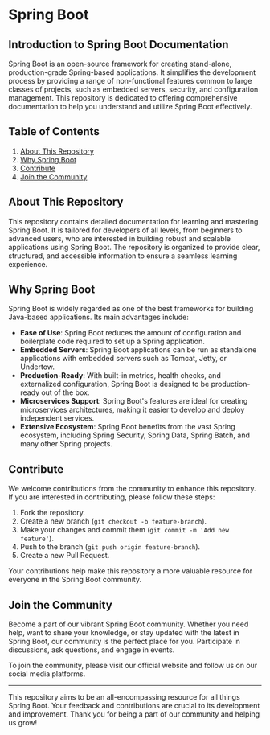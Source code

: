 # Spring Boot
## Introduction to Spring Boot Documentation
Spring Boot is an open-source framework for creating stand-alone, production-grade Spring-based applications. It simplifies the development process by providing a range of non-functional features common to large classes of projects, such as embedded servers, security, and configuration management. This repository is dedicated to offering comprehensive documentation to help you understand and utilize Spring Boot effectively.

## Table of Contents
1. [About This Repository](#about-this-repository)
2. [Why Spring Boot](#why-spring-boot)
3. [Contribute](#contribute)
4. [Join the Community](#join-the-community)


## About This Repository
This repository contains detailed documentation for learning and mastering Spring Boot. It is tailored for developers of all levels, from beginners to advanced users, who are interested in building robust and scalable applications using Spring Boot. The repository is organized to provide clear, structured, and accessible information to ensure a seamless learning experience.

## Why Spring Boot
Spring Boot is widely regarded as one of the best frameworks for building Java-based applications. Its main advantages include:
- **Ease of Use**: Spring Boot reduces the amount of configuration and boilerplate code required to set up a Spring application.
- **Embedded Servers**: Spring Boot applications can be run as standalone applications with embedded servers such as Tomcat, Jetty, or Undertow.
- **Production-Ready**: With built-in metrics, health checks, and externalized configuration, Spring Boot is designed to be production-ready out of the box.
- **Microservices Support**: Spring Boot's features are ideal for creating microservices architectures, making it easier to develop and deploy independent services.
- **Extensive Ecosystem**: Spring Boot benefits from the vast Spring ecosystem, including Spring Security, Spring Data, Spring Batch, and many other Spring projects.

## Contribute
We welcome contributions from the community to enhance this repository. If you are interested in contributing, please follow these steps:
1. Fork the repository.
2. Create a new branch (`git checkout -b feature-branch`).
3. Make your changes and commit them (`git commit -m 'Add new feature'`).
4. Push to the branch (`git push origin feature-branch`).
5. Create a new Pull Request.

Your contributions help make this repository a more valuable resource for everyone in the Spring Boot community.

## Join the Community
Become a part of our vibrant Spring Boot community. Whether you need help, want to share your knowledge, or stay updated with the latest in Spring Boot, our community is the perfect place for you. Participate in discussions, ask questions, and engage in events.

To join the community, please visit our official website and follow us on our social media platforms.

---

This repository aims to be an all-encompassing resource for all things Spring Boot. Your feedback and contributions are crucial to its development and improvement. Thank you for being a part of our community and helping us grow!